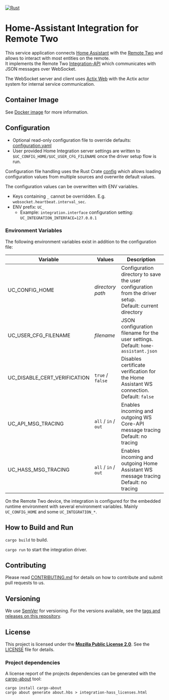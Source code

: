 [![Rust](https://github.com/unfoldedcircle/integration-home-assistant/actions/workflows/build.yml/badge.svg)](https://github.com/unfoldedcircle/integration-home-assistant/actions/workflows/build.yml)

# Home-Assistant Integration for Remote Two

This service application connects [Home Assistant](https://www.home-assistant.io/) with the
[Remote Two](https://www.unfoldedcircle.com/) and allows to interact with most entities on the remote.  
It implements the Remote Two [Integration-API](https://github.com/unfoldedcircle/core-api) which communicates with
JSON messages over WebSocket.

The WebSocket server and client uses [Actix Web](https://actix.rs/) with the Actix actor system for internal service
communication.

## Container Image

See [Docker image](./docker/README.md) for more information.

## Configuration

- Optional read-only configuration file to override defaults: [configuration.yaml](configuration.yaml)
- User provided Home Integration server settings are written to `$UC_CONFIG_HOME/$UC_USER_CFG_FILENAME`
  once the driver setup flow is run.

Configuration file handling uses the Rust Crate [config](https://docs.rs/config/latest/config/#) which allows
loading configuration values from multiple sources and overwrite default values.

The configuration values can be overwritten with ENV variables.

- Keys containing `_` cannot be overridden. E.g. `websocket.heartbeat.interval_sec`.
- ENV prefix: `UC_`
  - Example: `integration.interface` configuration setting: `UC_INTEGRATION_INTERFACE=127.0.0.1`

### Environment Variables

The following environment variables exist in addition to the configuration file:

| Variable                     | Values               | Description                                                                                                 |
|------------------------------|----------------------|-------------------------------------------------------------------------------------------------------------|
| UC_CONFIG_HOME               | _directory path_     | Configuration directory to save the user configuration from the driver setup.<br>Default: current directory |
| UC_USER_CFG_FILENAME         | _filename_           | JSON configuration filename for the user settings.<br>Default: `home-assistant.json`                        |
| UC_DISABLE_CERT_VERIFICATION | `true` / `false`     | Disables certificate verification for the Home Assistant WS connection.<br>Default: `false`                 |
| UC_API_MSG_TRACING           | `all` / `in` / `out` | Enables incoming and outgoing WS Core-API message tracing<br>Default: no tracing                            |
| UC_HASS_MSG_TRACING          | `all` / `in` / `out` | Enables incoming and outgoing Home Assistant WS message tracing<br>Default: no tracing                      |

On the Remote Two device, the integration is configured for the embedded runtime environment with several environment
variables. Mainly `UC_CONFIG_HOME` and some `UC_INTEGRATION_*`.

## How to Build and Run

`cargo build` to build.

`cargo run` to start the integration driver.

## Contributing

Please read [CONTRIBUTING.md](CONTRIBUTING.md) for details on how to contribute and submit pull requests to us.

## Versioning

We use [SemVer](http://semver.org/) for versioning. For the versions available, see the
[tags and releases on this repository](https://github.com/unfoldedcircle/integration-home-assistant/releases).

## License

This project is licensed under the [**Mozilla Public License 2.0**](https://choosealicense.com/licenses/mpl-2.0/).
See the [LICENSE](LICENSE) file for details.

### Project dependencies

A license report of the projects dependencies can be generated with the
[cargo-about](https://crates.io/crates/cargo-about) tool:

```shell
cargo install cargo-about
cargo about generate about.hbs > integration-hass_licenses.html
```

